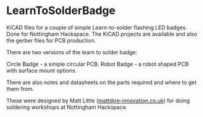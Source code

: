 LearnToSolderBadge
==================

KiCAD files for a couple of simple Learn-to-solder flashing LED badges. Done for Nottingham Hackspace.
The KiCAD projects are available and also the gerber files for PCB production.

There are two versions of the learn to solder badge:

Circle Badge - a simple circular PCB.
Robot Badge - a robot shaped PCB with surface mount options.

There are also notes and datasheets on the parts required and where to get them from.

These were designed by Matt Little (matt@re-innovation.co.uk) for doing soldering workshops at Nottingham Hackspace.
